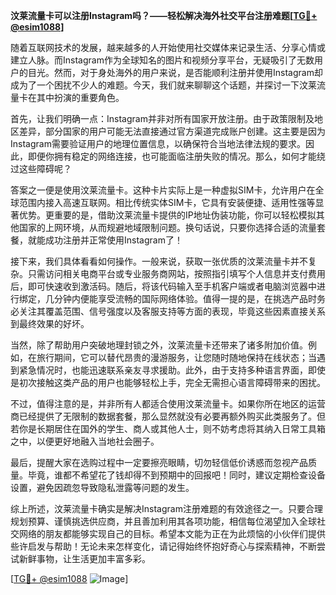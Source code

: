 **汶莱流量卡可以注册Instagram吗？——轻松解决海外社交平台注册难题[[TG💪+ @esim1088](https://t.me/s/esim1088)]**

随着互联网技术的发展，越来越多的人开始使用社交媒体来记录生活、分享心情或建立人脉。而Instagram作为全球知名的图片和视频分享平台，无疑吸引了无数用户的目光。然而，对于身处海外的用户来说，是否能顺利注册并使用Instagram却成为了一个困扰不少人的难题。今天，我们就来聊聊这个话题，并探讨一下汶莱流量卡在其中扮演的重要角色。

首先，让我们明确一点：Instagram并非对所有国家开放注册。由于政策限制及地区差异，部分国家的用户可能无法直接通过官方渠道完成账户创建。这主要是因为Instagram需要验证用户的地理位置信息，以确保符合当地法律法规的要求。因此，即便你拥有稳定的网络连接，也可能面临注册失败的情况。那么，如何才能绕过这些障碍呢？

答案之一便是使用汶莱流量卡。这种卡片实际上是一种虚拟SIM卡，允许用户在全球范围内接入高速互联网。相比传统实体SIM卡，它具有安装便捷、适用性强等显著优势。更重要的是，借助汶莱流量卡提供的IP地址伪装功能，你可以轻松模拟其他国家的上网环境，从而规避地域限制问题。换句话说，只要你选择合适的流量套餐，就能成功注册并正常使用Instagram了！

接下来，我们具体看看如何操作。一般来说，获取一张优质的汶莱流量卡并不复杂。只需访问相关电商平台或专业服务商网站，按照指引填写个人信息并支付费用后，即可快速收到激活码。随后，将该代码输入至手机客户端或者电脑浏览器中进行绑定，几分钟内便能享受流畅的国际网络体验。值得一提的是，在挑选产品时务必关注其覆盖范围、信号强度以及客服支持等方面的表现，毕竟这些因素直接关系到最终效果的好坏。

当然，除了帮助用户突破地理封锁之外，汶莱流量卡还带来了诸多附加价值。例如，在旅行期间，它可以替代昂贵的漫游服务，让您随时随地保持在线状态；当遇到紧急情况时，也能迅速联系亲友寻求援助。此外，由于支持多种语言界面，即使是初次接触这类产品的用户也能够轻松上手，完全无需担心语言障碍带来的困扰。

不过，值得注意的是，并非所有人都适合使用汶莱流量卡。如果你所在地区的运营商已经提供了无限制的数据套餐，那么显然就没有必要再额外购买此类服务了。但若你是长期居住在国外的学生、商人或其他人士，则不妨考虑将其纳入日常工具箱之中，以便更好地融入当地社会圈子。

最后，提醒大家在选购过程中一定要擦亮眼睛，切勿轻信低价诱惑而忽视产品质量。毕竟，谁都不希望花了钱却得不到预期中的回报吧！同时，建议定期检查设备设置，避免因疏忽导致隐私泄露等问题的发生。

综上所述，汶莱流量卡确实是解决Instagram注册难题的有效途径之一。只要合理规划预算、谨慎挑选供应商，并且善加利用其各项功能，相信每位渴望加入全球社交网络的朋友都能够实现自己的目标。希望本文能为正在为此烦恼的小伙伴们提供些许启发与帮助！无论未来怎样变化，请记得始终怀抱好奇心与探索精神，不断尝试新鲜事物，让生活更加丰富多彩。

[[TG💪+ @esim1088](https://t.me/s/esim1088) ![Image](https://i.postimg.cc/4NQfJmqS/Snipaste-2025-05-13-00-14-12.png)]